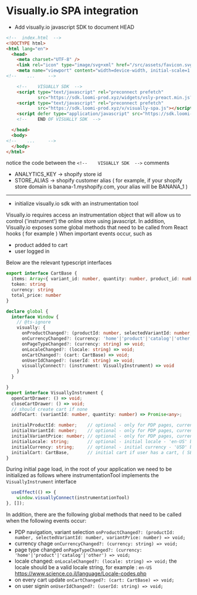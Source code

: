 # Visually.io SPA integration


- Add visually.io javascript SDK to document HEAD

```html
<!--  index.html  -->
<!DOCTYPE html>
<html lang="en">
  <head>
    <meta charset="UTF-8" />
    <link rel="icon" type="image/svg+xml" href="/src/assets/favicon.svg" />
    <meta name="viewport" content="width=device-width, initial-scale=1.0" />
<!--    ...     -->

    <!--    VISUALLY SDK  -->
    <script type="text/javascript" rel="preconnect prefetch"
            src="https://sdk.loomi-prod.xyz/widgets/vsly-preact.min.js?k=ANALYTICS_KEY&e=2&s=STORE_ALIAS"></script>
    <script type="text/javascript" rel="preconnect prefetch"
            src="https://sdk.loomi-prod.xyz/v/visually-spa.js"></script>
    <script defer type="application/javascript" src="https://sdk.loomi-prod.xyz/v/visually-a-spa.js"></script>
    <!--    END OF VISUALLY SDK  -->

  </head>
  <body>
<!--    ...     -->
  </body>
</html>
```

notice the code between the `<!--    VISUALLY SDK  -->` comments

- ANALYTICS_KEY -> shopify store id
- STORE_ALIAS -> shopify customer alias ( for example, if your shopify store domain is banana-1.myshopify.com, your alias will be BANANA_1 )

---

- initialize visually.io sdk with an instrumentation tool

Visually.io requires access an instrumentation object that will allow us to control ('instrument') the online store using javascript.
In addition, Visually.io exposes some global methods that need to be called from React hooks ( for example )
When important events occur, such as 
- product added to cart
- user logged in


Below are the relevant typescript interfaces

```typescript
export interface CartBase {
  items: Array<{ variant_id: number, quantity: number, product_id: number, price: number }>
  token: string
  currency: string
  total_price: number
}

declare global {
  interface Window {
    // @ts-ignore
    visually: {
      onProductChanged?: (productId: number, selectedVariantId: number, variantPrice: number) => void;
      onCurrencyChanged?: (currency: 'home'|'product'|'catalog'|'other') => void;
      onPageTypeChanged?: (currency: string) => void;
      onLocaleChanged?: (locale: string) => void;
      onCartChanged?: (cart: CartBase) => void;
      onUserIdChanged?: (userId: string) => void;
      visuallyConnect?: (instrument: VisuallyInstrument) => void
    }
  }

}
export interface VisuallyInstrument {
  openCartDrawer: () => void;
  closeCartDrawer: () => void;
  // should create cart if none
  addToCart: (variantId: number, quantity: number) => Promise<any>;

  initialProductId: number;    // optional - only for PDP pages, current product id
  initialVariantId: number;    // optional - only for PDP pages, current variant id
  initialVariantPrice: number; // optional - only for PDP pages, current variant price
  initialLocale: string;       // optional - initial locale - 'en-US' by default
  initialCurrency: string;     // optional - initial currency - 'USD' by default
  initialCart: CartBase,       // initial cart if user has a cart, ( SEE CartBase interface )
}
```


During initial page load, in the root of your application
we need to be initialized as follows
where instrumentationTool implements the `VisuallyInstrument` interface

```typescript
  useEffect(() => {
    window.visuallyConnect(instrumentationTool)
}, []);
```


In addition, there are the following global methods that need to be called when the following events occur:
- PDP navigation, variant selection
`onProductChanged?: (productId: number, selectedVariantId: number, variantPrice: number) => void;`
- currency chage
`onCurrencyChanged?: (currency: string) => void;`
- page type changed 
`onPageTypeChanged?: (currency: 'home'|'product'|'catalog'|'other') => void;`
- locale changed:
`onLocaleChanged?: (locale: string) => void;`
the locale should be a valid locale string, for example : `en-US`
https://www.science.co.il/language/Locale-codes.php
- on every cart update
`onCartChanged?: (cart: CartBase) => void;`
- on user signin
`onUserIdChanged?: (userId: string) => void;`